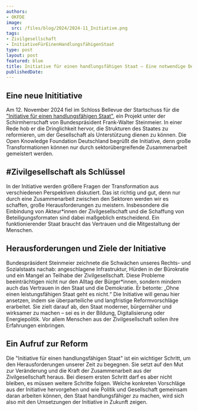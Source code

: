```yaml
---
authors:
- OKFDE
image:
  src: /files/blog/2024/2024-11_Initiative.png
tags:
- Zivilgesellschaft
- InitiativeFürEinenHandlungsfähigenStaat
type: post
layout: post
featured: blue
title: Initiative für einen handlungsfähigen Staat – Eine notwendige Debatte über unsere Demokratie
publishedDate: 
---
```


## Eine neue Inititiative

Am 12. November 2024 fiel im Schloss Bellevue der Startschuss für die ["Initiative für einen handlungsfähigen Staat"](https://www.bundespraesident.de/SharedDocs/Reden/DE/Frank-Walter-Steinmeier/Reden/2024/11/241112-Initiative-handlungsfaehiger-Staat.html), ein Projekt unter der Schirmherrschaft von Bundespräsident Frank-Walter Steinmeier. In einer Rede hob er die Dringlichkeit hervor, die Strukturen des Staates zu reformieren, um der Gesellschaft als Unterstützung dienen zu können. Die Open Knowledge Foundation Deutschland begrüßt die Initiative, denn große Transformationen können nur durch sektorübergreifende Zusammenarbeit gemeistert werden.

## #Zivilgesellschaft als Schlüssel

In der Initiative werden größere Fragen der Transformation aus verschiedenen Perspektiven diskutiert. Das ist richtig und gut, denn nur durch eine Zusammenarbeit zwischen den Sektoren werden wir es schaffen, große Herausforderungen zu meistern. Insbesondere die Einbindung von Akteur*innen der Zivilgesellschaft und die Schaffung von Beteiligungsformaten sind dabei maßgeblich entscheidend. Ein funktionierender Staat braucht das Vertrauen und die Mitgestaltung der Menschen.

## Herausforderungen und Ziele der Initiative

Bundespräsident Steinmeier zeichnete die Schwächen unseres Rechts- und Sozialstaats nachab: angeschlagene Infrastruktur, Hürden in der Bürokratie und ein Mangel an Teilhabe der Zivilgesellschaft. Diese Probleme beeinträchtigen nicht nur den Alltag der Bürger*innen, sondern mindern auch das Vertrauen in den Staat und die Demokratie. Er betonte: „Ohne einen leistungsfähigen Staat geht es nicht.“ Die Initiative will genau hier ansetzen, indem sie überparteiliche und langfristige Reformvorschläge erarbeitet. Sie zielt darauf ab, den Staat moderner, bürgernäher und wirksamer zu machen – sei es in der Bildung, Digitalisierung oder Energiepolitik. Vor allem Menschen aus der Zivilgesellschaft sollen ihre Erfahrungen einbringen.

## Ein Aufruf zur Reform

Die "Initiative für einen handlungsfähigen Staat" ist ein wichtiger Schritt, um den Herausforderungen unserer Zeit zu begegnen. Sie setzt auf den Mut zur Veränderung und die Kraft der Zusammenarbeit aus der Zivilgesellschaft heraus. Bei diesem ersten Schritt darf es aber nicht bleiben, es müssen weitere Schritte folgen. Welche konkreten Vorschläge aus der Initiative hervorgehen und wie Politik und Gesellschaft gemeinsam daran arbeiten können, den Staat handlungsfähiger zu machen, wird sich also mit den Umsetzungen der Initiative in Zukunft zeigen.
